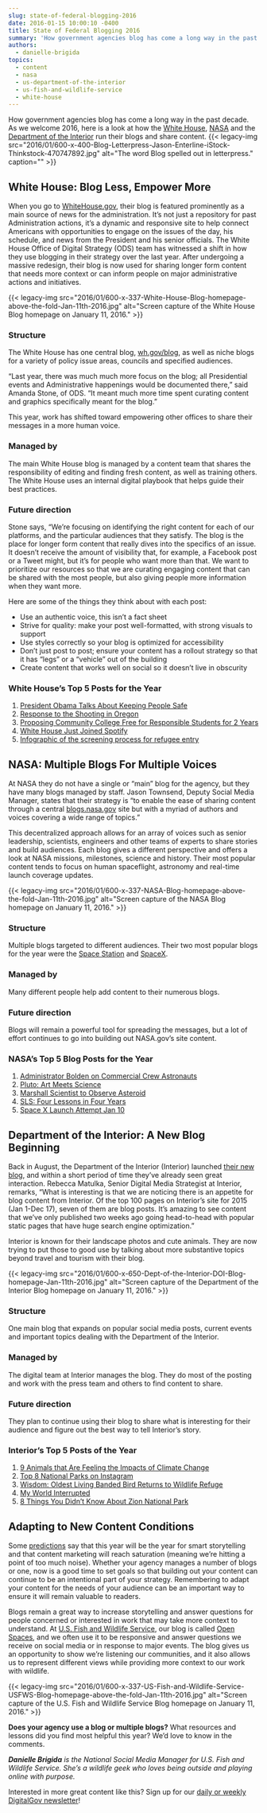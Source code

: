 ```yaml
---
slug: state-of-federal-blogging-2016
date: 2016-01-15 10:00:10 -0400
title: State of Federal Blogging 2016
summary: 'How government agencies blog has come a long way in the past decade. As we welcome 2016, here is a look at how the White House, NASA and the Department of the Interior run their blogs and share content. White House: Blog Less, Empower More When you go to WhiteHouse.gov, their blog is featured prominently'
authors:
  - danielle-brigida
topics:
  - content
  - nasa
  - us-department-of-the-interior
  - us-fish-and-wildlife-service
  - white-house
---
```


How government agencies blog has come a long way in the past decade. As we welcome 2016, here is a look at how the [White House](https://www.whitehouse.gov/blog), [NASA](http://blogs.nasa.gov/) and the [Department of the Interior](https://www.doi.gov/blog) run their blogs and share content. {{< legacy-img src="2016/01/600-x-400-Blog-Letterpress-Jason-Enterline-iStock-Thinkstock-470747892.jpg" alt="The word Blog spelled out in letterpress." caption="" >}} 

## White House: Blog Less, Empower More

When you go to [WhiteHouse.gov](https://www.whitehouse.gov/), their blog is featured prominently as a main source of news for the administration. It&#8217;s not just a repository for past Administration actions, it&#8217;s a dynamic and responsive site to help connect Americans with opportunities to engage on the issues of the day, his schedule, and news from the President and his senior officials. The White House Office of Digital Strategy (ODS) team has witnessed a shift in how they use blogging in their strategy over the last year. After undergoing a massive redesign, their blog is now used for sharing longer form content that needs more context or can inform people on major administrative actions and initiatives.

{{< legacy-img src="2016/01/600-x-337-White-House-Blog-homepage-above-the-fold-Jan-11th-2016.jpg" alt="Screen capture of the White House Blog homepage on January 11, 2016." >}}

### Structure

The White House has one central blog, [wh.gov/blog](https://www.whitehouse.gov/blog), as well as niche blogs for a variety of policy issue areas, councils and specified audiences.

&#8220;Last year, there was much much more focus on the blog; all Presidential events and Administrative happenings would be documented there,&#8221; said Amanda Stone, of ODS. &#8220;It meant much more time spent curating content and graphics specifically meant for the blog.&#8221;

This year, work has shifted toward empowering other offices to share their messages in a more human voice.

### Managed by

The main White House blog is managed by a content team that shares the responsibility of editing and finding fresh content, as well as training others. The White House uses an internal digital playbook that helps guide their best practices.

### Future direction

Stone says, &#8220;We&#8217;re focusing on identifying the right content for each of our platforms, and the particular audiences that they satisfy. The blog is the place for longer form content that really dives into the specifics of an issue. It doesn&#8217;t receive the amount of visibility that, for example, a Facebook post or a Tweet might, but it&#8217;s for people who want more than that. We want to prioritize our resources so that we are curating engaging content that can be shared with the most people, but also giving people more information when they want more.

Here are some of the things they think about with each post:

  * Use an authentic voice, this isn&#8217;t a fact sheet
  * Strive for quality: make your post well-formatted, with strong visuals to support
  * Use styles correctly so your blog is optimized for accessibility
  * Don&#8217;t just post to post; ensure your content has a rollout strategy so that it has &#8220;legs&#8221; or a &#8220;vehicle&#8221; out of the building
  * Create content that works well on social so it doesn&#8217;t live in obscurity

### White House&#8217;s Top 5 Posts for the Year

  1. [President Obama Talks About Keeping People Safe](https://www.whitehouse.gov/blog/2015/12/05/president-obama-addresses-nation-keeping-american-people-safe)
  2. [Response to the Shooting in Oregon](https://www.whitehouse.gov/blog/2015/10/01/watch-president-obamas-statement-shooting-oregon)
  3. [Proposing Community College Free for Responsible Students for 2 Years](https://www.whitehouse.gov/blog/2015/01/08/president-proposes-make-community-college-free-responsible-students-2-years)
  4. [White House Just Joined Spotify](https://www.whitehouse.gov/blog/2015/08/14/white-house-just-joined-spotify-listen-presidents-summer-playlist)
  5. [Infographic of the screening process for refugee entry](https://www.whitehouse.gov/blog/2015/11/20/infographic-screening-process-refugee-entry-united-states)

## NASA: Multiple Blogs For Multiple Voices

At NASA they do not have a single or &#8220;main&#8221; blog for the agency, but they have many blogs managed by staff. Jason Townsend, Deputy Social Media Manager, states that their strategy is &#8220;to enable the ease of sharing content through a central [blogs.nasa.gov](http://blogs.nasa.gov/) site but with a myriad of authors and voices covering a wide range of topics.&#8221;

This decentralized approach allows for an array of voices such as senior leadership, scientists, engineers and other teams of experts to share stories and build audiences. Each blog gives a different perspective and offers a look at NASA missions, milestones, science and history. Their most popular content tends to focus on human spaceflight, astronomy and real-time launch coverage updates.

{{< legacy-img src="2016/01/600-x-337-NASA-Blog-homepage-above-the-fold-Jan-11th-2016.jpg" alt="Screen capture of the NASA Blog homepage on January 11, 2016." >}}

### Structure

Multiple blogs targeted to different audiences. Their two most popular blogs for the year were the [Space Station](https://blogs.nasa.gov/spacestation/) and [SpaceX](https://blogs.nasa.gov/spacex/).

### Managed by

Many different people help add content to their numerous blogs.

### Future direction

Blogs will remain a powerful tool for spreading the messages, but a lot of effort continues to go into building out NASA.gov&#8217;s site content.

### NASA&#8217;s Top 5 Blog Posts for the Year

  1. [Administrator Bolden on Commercial Crew Astronauts](https://blogs.nasa.gov/bolden/tag/commercial-crew/)
  2. [Pluto: Art Meets Science](https://blogs.nasa.gov/pluto/2015/09/18/art-meets-science-in-new-pluto-aerial-tour/)
  3. [Marshall Scientist to Observe Asteroid](https://blogs.nasa.gov/Watch_the_Skies/2015/01/23/marshall-scientist-to-observe-asteroid-2004-bl86/)
  4. [SLS: Four Lessons in Four Years](https://blogs.nasa.gov/Rocketology/2015/09/17/four-lessons-in-four-years/)
  5. [Space X Launch Attempt Jan 10](https://blogs.nasa.gov/spacex/2015/01/07/next-spacex-launch-attempt-saturday-jan-10/)

## Department of the Interior: A New Blog Beginning

Back in August, the Department of the Interior (Interior) launched [their new blog](https://www.doi.gov/blog), and within a short period of time they&#8217;ve already seen great interaction. Rebecca Matulka, Senior Digital Media Strategist at Interior, remarks, &#8220;What is interesting is that we are noticing there is an appetite for blog content from Interior. Of the top 100 pages on Interior&#8217;s site for 2015 (Jan 1-Dec 17), seven of them are blog posts. It&#8217;s amazing to see content that we&#8217;ve only published two weeks ago going head-to-head with popular static pages that have huge search engine optimization.&#8221;

Interior is known for their landscape photos and cute animals. They are now trying to put those to good use by talking about more substantive topics beyond travel and tourism with their blog.

{{< legacy-img src="2016/01/600-x-650-Dept-of-the-Interior-DOI-Blog-homepage-Jan-11th-2016.jpg" alt="Screen capture of the Department of the Interior Blog homepage on January 11, 2016." >}}

### Structure

One main blog that expands on popular social media posts, current events and important topics dealing with the Department of the Interior.

### Managed by

The digital team at Interior manages the blog. They do most of the posting and work with the press team and others to find content to share.

### Future direction

They plan to continue using their blog to share what is interesting for their audience and figure out the best way to tell Interior&#8217;s story.

### Interior&#8217;s Top 5 Posts of the Year

  1. [9 Animals that Are Feeling the Impacts of Climate Change](https://www.doi.gov/blog/9-animals-are-feeling-impacts-climate-change)
  2. [Top 8 National Parks on Instagram](https://www.doi.gov/blog/top-8-national-parks-instagram)
  3. [Wisdom: Oldest Living Banded Bird Returns to Wildlife Refuge](https://www.doi.gov/blog/wisdom-oldest-living-banded-bird-returns-wildlife-refuge)
  4. [My World Interrupted](https://www.doi.gov/blog/my-world-interrupted)
  5. [8 Things You Didn&#8217;t Know About Zion National Park](https://www.doi.gov/blog/8-things-you-didnt-know-about-zion-national-park)

## Adapting to New Content Conditions

Some [predictions](http://www.prnewsonline.com/uncategorized/2015/12/22/five-pr-trends-to-look-for-in-2016/) say that this year will be the year for smart storytelling and that content marketing will reach saturation (meaning we&#8217;re hitting a point of too much noise). Whether your agency manages a number of blogs or one, now is a good time to set goals so that building out your content can continue to be an intentional part of your strategy. Remembering to adapt your content for the needs of your audience can be an important way to ensure it will remain valuable to readers.

Blogs remain a great way to increase storytelling and answer questions for people concerned or interested in work that may take more context to understand. At [U.S. Fish and Wildlife Service](http://www.fws.gov/), our blog is called [Open Spaces](http://www.fws.gov/news/blog/), and we often use it to be responsive and answer questions we receive on social media or in response to major events. The blog gives us an opportunity to show we&#8217;re listening our communities, and it also allows us to represent different views while providing more context to our work with wildlife.

{{< legacy-img src="2016/01/600-x-337-US-Fish-and-Wildlife-Service-USFWS-Blog-homepage-above-the-fold-Jan-11th-2016.jpg" alt="Screen capture of the U.S. Fish and Wildlife Service Blog homepage on January 11, 2016." >}}

**Does your agency use a blog or multiple blogs?** What resources and lessons did you find most helpful this year? We&#8217;d love to know in the comments.

 _**Danielle Brigida** is the National Social Media Manager for U.S. Fish and Wildlife Service. She&#8217;s a wildlife geek who loves being outside and playing online with purpose._

 

Interested in more great content like this? Sign up for our [daily or weekly DigitalGov newsletter](https://public.govdelivery.com/accounts/USHOWTO/subscriber/new)!
